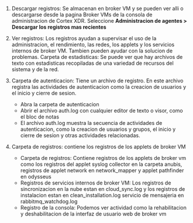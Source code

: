 1. Descargar registros: Se almacenan en broker VM y se pueden ver alli o descargarse desde la pagina Broker VMs de la consola de administracion de Cortex XDR. Seleccione **Administracion de agentes > Descargar los registros mas recientes**

2. Ver registros: Los registros ayudan a supervisar el uso de la administracion, el rendimiento, las redes, los applets y los servicios internos de broker VM. Tambien pueden ayudar con la solucion de problemas.
   Carpeta de estadisticas: Se puede ver que hay archivos de texto con estadisticas recopiladas de una variedad de recursos del sistema y de la red.

3. Carpeta de autenticacion: Tiene un archivo de registro. En este archivo registra las actividades de autenticacion como la creacion de usuarios y el inicio y cierre de sesion.
   - Abra la carpeta de autenticacion
   - Abrir el archivo auth.log con cualquier editor de texto o visor, como el bloc de notas
   - El archivo auth.log muestra la secuencia de actividades de autenticacion, como la creacion de usuarios y grupos, el inicio y cierre de sesion y otras actividades relacionadas.

4. Carpeta de registros: contiene los registros de los applets de broker VM
   - Carpeta de registros: Contiene registros de los applets de broker vm como los registros del applet syslog collector en la carpeta anubis, registros de applet network en network_mapper y applet pathfinder en odysseus
   - Registros de servicios internos de broker VM: Los registros de sincronizacion en la nube estan en cloud_sync.log y los registros de instalacion estan en clean_installation.log servicio de mensajeria en rabbitmq_watchdog.log
   - Registro de la consola: Podemos ver actividad como la rehabilitacion y deshabilitacion de la interfaz de usuario web de broker vm
